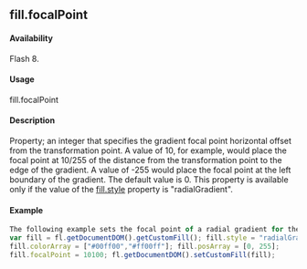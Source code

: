 ## fill.focalPoint

#### Availability

Flash 8.

#### Usage

fill.focalPoint

#### Description

Property; an integer that specifies the gradient focal point horizontal offset from the transformation point. A value of 10, for example, would place the focal point at 10/255 of the distance from the transformation point to the edge of the gradient. A value of -255 would place the focal point at the left boundary of the gradient. The default value is 0.
This property is available only if the value of the [fill.style](../Fill_object/fill9.md) property is "radialGradient".

#### Example

```javascript
The following example sets the focal point of a radial gradient for the current selection to 100 pixels to the right of the shape’s center:
var fill = fl.getDocumentDOM().getCustomFill(); fill.style = "radialGradient";
fill.colorArray = ["#00ff00","#ff00ff"]; fill.posArray = [0, 255];
fill.focalPoint = 10100; fl.getDocumentDOM().setCustomFill(fill);

```